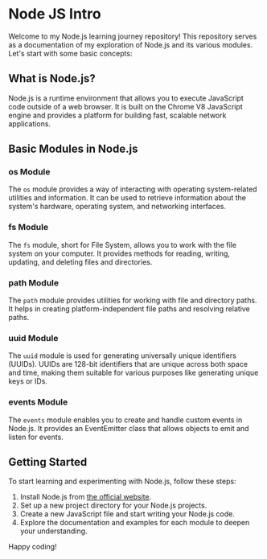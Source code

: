 # Node JS Intro

Welcome to my Node.js learning journey repository! This repository serves as a documentation of my exploration of Node.js and its various modules. Let's start with some basic concepts:

## What is Node.js?

Node.js is a runtime environment that allows you to execute JavaScript code outside of a web browser. It is built on the Chrome V8 JavaScript engine and provides a platform for building fast, scalable network applications.

## Basic Modules in Node.js

### os Module

The `os` module provides a way of interacting with operating system-related utilities and information. It can be used to retrieve information about the system's hardware, operating system, and networking interfaces.

### fs Module

The `fs` module, short for File System, allows you to work with the file system on your computer. It provides methods for reading, writing, updating, and deleting files and directories.

### path Module

The `path` module provides utilities for working with file and directory paths. It helps in creating platform-independent file paths and resolving relative paths.

### uuid Module

The `uuid` module is used for generating universally unique identifiers (UUIDs). UUIDs are 128-bit identifiers that are unique across both space and time, making them suitable for various purposes like generating unique keys or IDs.

### events Module

The `events` module enables you to create and handle custom events in Node.js. It provides an EventEmitter class that allows objects to emit and listen for events.

## Getting Started

To start learning and experimenting with Node.js, follow these steps:

1. Install Node.js from [the official website](https://nodejs.org/).
2. Set up a new project directory for your Node.js projects.
3. Create a new JavaScript file and start writing your Node.js code.
4. Explore the documentation and examples for each module to deepen your understanding.

Happy coding!
